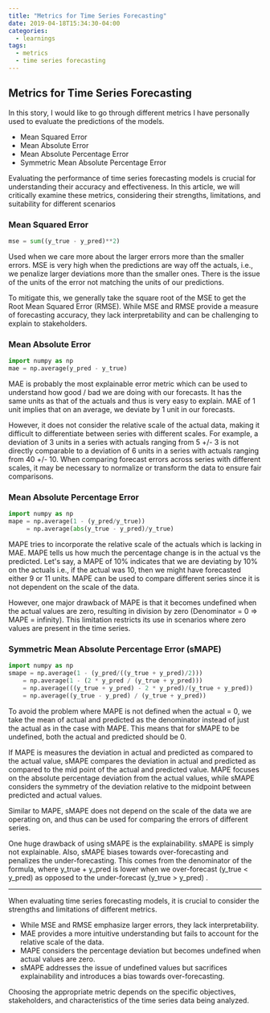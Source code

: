```yaml
---
title: "Metrics for Time Series Forecasting"
date: 2019-04-18T15:34:30-04:00
categories:
  - learnings
tags:
  - metrics
  - time series forecasting
---
```


## Metrics for Time Series Forecasting

In this story, I would like to go through different metrics I have personally used to evaluate the predictions of the models.
- Mean Squared Error
- Mean Absolute Error
- Mean Absolute Percentage Error
- Symmetric Mean Absolute Percentage Error

Evaluating the performance of time series forecasting models is crucial for understanding their accuracy and effectiveness. In this article, we will critically examine these metrics, considering their strengths, limitations, and suitability for different scenarios

### Mean Squared Error
```python
mse = sum((y_true - y_pred)**2)
```
Used when we care more about the larger errors more than the smaller errors. MSE is very high when the predictions are way off the actuals, i.e., we penalize larger deviations more than the smaller ones. There is the issue of the units of the error not matching the units of our predictions. 

To mitigate this, we generally take the square root of the MSE to get the Root Mean Squared Error (RMSE). While MSE and RMSE provide a measure of forecasting accuracy, they lack interpretability and can be challenging to explain to stakeholders.

### Mean Absolute Error
```python
import numpy as np 
mae = np.average(y_pred - y_true)
```
MAE is probably the most explainable error metric which can be used to understand how good / bad we are doing with our forecasts. It has the same units as that of the actuals and thus is very easy to explain. MAE of 1 unit implies that on an average, we deviate by 1 unit in our forecasts.

However, it does not consider the relative scale of the actual data, making it difficult to differentiate between series with different scales. For example, a deviation of 3 units in a series with actuals ranging from 5 +/- 3 is not directly comparable to a deviation of 6 units in a series with actuals ranging from 40 +/- 10. When comparing forecast errors across series with different scales, it may be necessary to normalize or transform the data to ensure fair comparisons.

### Mean Absolute Percentage Error
```python
import numpy as np 
mape = np.average(1 - (y_pred/y_true))
     = np.average(abs(y_true - y_pred)/y_true)
```
MAPE tries to incorporate the relative scale of the actuals which is lacking in MAE. MAPE tells us how much the percentage change is in the actual vs the predicted. Let's say, a MAPE of 10% indicates that we are deviating by 10% on the actuals i.e., if the actual was 10, then we might have forecasted either 9 or 11 units. MAPE can be used to compare different series since it is not dependent on the scale of the data.

However, one major drawback of MAPE is that it becomes undefined when the actual values are zero, resulting in division by zero (Denominator = 0 => MAPE = infinity). This limitation restricts its use in scenarios where zero values are present in the time series.

### Symmetric Mean Absolute Percentage Error (sMAPE)
```python
import numpy as np 
smape = np.average(1 - (y_pred/((y_true + y_pred)/2))) 
    = np.average(1 - (2 * y_pred / (y_true + y_pred)))
    = np.average(((y_true + y_pred) - 2 * y_pred)/(y_true + y_pred)) 
    = np.average((y_true - y_pred) / (y_true + y_pred)) 
```
To avoid the problem where MAPE is not defined when the actual = 0, we take the mean of actual and predicted as the denominator instead of just the actual as in the case with MAPE. This means that for sMAPE to be undefined, both the actual and predicted should be 0.

If MAPE is measures the deviation in actual and predicted as compared to the actual value, sMAPE compares the deviation in actual and predicted as compared to the mid point of the actual and predicted value. MAPE focuses on the absolute percentage deviation from the actual values, while sMAPE considers the symmetry of the deviation relative to the midpoint between predicted and actual values.

Similar to MAPE, sMAPE does not depend on the scale of the data we are operating on, and thus can be used for comparing the errors of different series.

One huge drawback of using sMAPE is the explainability. sMAPE is simply not explainable. Also, sMAPE biases towards over-forecasting and penalizes the under-forecasting. This comes from the denominator of the formula, where y_true + y_pred is lower when we over-forecast (y_true < y_pred) as opposed to the under-forecast (y_true > y_pred) .

---

When evaluating time series forecasting models, it is crucial to consider the strengths and limitations of different metrics. 
- While MSE and RMSE emphasize larger errors, they lack interpretability. 
- MAE provides a more intuitive understanding but fails to account for the relative scale of the data. 
- MAPE considers the percentage deviation but becomes undefined when actual values are zero. 
- sMAPE addresses the issue of undefined values but sacrifices explainability and introduces a bias towards over-forecasting. 

Choosing the appropriate metric depends on the specific objectives, stakeholders, and characteristics of the time series data being analyzed.